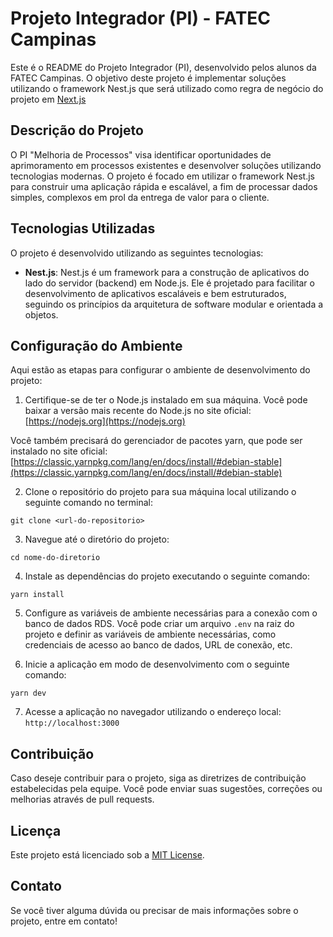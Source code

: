 # Projeto Integrador (PI) - FATEC Campinas

Este é o README do Projeto Integrador (PI), desenvolvido pelos alunos da FATEC Campinas. O objetivo deste projeto é implementar soluções utilizando o framework Nest.js que será utilizado como regra de negócio do projeto em [Next.js](https://github.com/leozinbranco/pi-project)

## Descrição do Projeto

O PI "Melhoria de Processos" visa identificar oportunidades de aprimoramento em processos existentes e desenvolver soluções utilizando tecnologias modernas. O projeto é focado em utilizar o framework Nest.js para construir uma aplicação rápida e escalável, a fim de processar dados simples, complexos em prol da entrega de valor para o cliente.

## Tecnologias Utilizadas

O projeto é desenvolvido utilizando as seguintes tecnologias:

- **Nest.js**: Nest.js é um framework para a construção de aplicativos do lado do servidor (backend) em Node.js. Ele é projetado para facilitar o desenvolvimento de aplicativos escaláveis e bem estruturados, seguindo os princípios da arquitetura de software modular e orientada a objetos.

## Configuração do Ambiente

Aqui estão as etapas para configurar o ambiente de desenvolvimento do projeto:

1. Certifique-se de ter o Node.js instalado em sua máquina. Você pode baixar a versão mais recente do Node.js no site oficial: [https://nodejs.org](https://nodejs.org)

Você também precisará do gerenciador de pacotes yarn, que pode ser instalado no site oficial: [https://classic.yarnpkg.com/lang/en/docs/install/#debian-stable](https://classic.yarnpkg.com/lang/en/docs/install/#debian-stable)



2. Clone o repositório do projeto para sua máquina local utilizando o seguinte comando no terminal:

```
git clone <url-do-repositorio>
```

3. Navegue até o diretório do projeto:

```
cd nome-do-diretorio
```

4. Instale as dependências do projeto executando o seguinte comando:


```
yarn install
```

5. Configure as variáveis de ambiente necessárias para a conexão com o banco de dados RDS. Você pode criar um arquivo `.env` na raiz do projeto e definir as variáveis de ambiente necessárias, como credenciais de acesso ao banco de dados, URL de conexão, etc.

6. Inicie a aplicação em modo de desenvolvimento com o seguinte comando:

```
yarn dev
```

7. Acesse a aplicação no navegador utilizando o endereço local: `http://localhost:3000`

## Contribuição

Caso deseje contribuir para o projeto, siga as diretrizes de contribuição estabelecidas pela equipe. Você pode enviar suas sugestões, correções ou melhorias através de pull requests.

## Licença

Este projeto está licenciado sob a [MIT License](https://opensource.org/licenses/MIT).

## Contato

Se você tiver alguma dúvida ou precisar de mais informações sobre o projeto, entre em contato!
